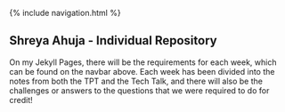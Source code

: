 {% include navigation.html %}

## Shreya Ahuja - Individual Repository

On my Jekyll Pages, there will be the requirements for each week, which can be found on the navbar above. Each week has been divided into the notes from both the TPT and the Tech Talk, and there will also be the challenges or answers to the questions that we were required to do for credit! 
